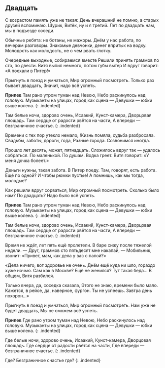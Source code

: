﻿---
layout: lyrics
---

## Двадцать

С возрастом память уже не такая:
День вчерашний не помню, а старых друзей вспоминаю.
Шурик, Витёк, ну и я третий.
Лет по двадцать нам, мы в подъезде соседи.

Обычные ребята: не ботаны, не мажоры.
Днём у нас работа, по вечерам разговоры.
Знакомые девчонки, денег впритык на водку.
Молодость как молодость, не о чем рвать глотку.

Очередные выходные, собираемся вместе
Решили принять граммов по сто, по двести.
Витя выпил немного, потом губы вытер
И вдруг говорит: «А поехали в Питер!»

Прыгнуть в поезд и умчаться,
Мир огромный посмотреть.
Только раз бывает двадцать,
Значит, надо всё успеть.

**Припев**
Там рано утром туман над Невою,
Небо раскинулось над головую.
Музыканты на улицах, город как сцена —
Девушки — юбки выше колена.
{: .indented}

Там белые ночи, здорово очень,
Исаакий, Кунст-камера, Дворцовая площадь.
Там сердце от радости рвётся на части,
А впереди — безграничное счастье.
{: .indented}

Времени с тех пор утекло немало,
Жизнь помяла, судьба разбросала.
Свадьбы, заботы, дороги, года,
Разные города. Созвонимся иногда.

Прошло лет десять, может, пятнадцать.
Сложилось вдруг так — удалось собраться.
По маленькой. По душам. Водка греет.
Витя говорит: «У меня дочка болеет.»

Деньги нужны, такая забота.
В Питер поеду. Там, говорят, есть работа.
Ещё по одной? И чтобы рюмки пустые!
А помнишь, как мы тогда, молодые?

Как решили вдруг сорваться,
Мир огромный посмотреть.
Сколько было нам? По двадцать?
Надо было всё успеть.

**Припев**
Там рано утром туман над Невою,
Небо раскинулось над головую.
Музыканты на улицах, город как сцена —
Девушки — юбки выше колена.
{: .indented}

Там белые ночи, здорово очень,
Исаакий, Кунст-камера, Дворцовая площадь.
Там сердце от радости рвётся на части,
А впереди — безграничное счастье.
{: .indented}

Время не ждёт, лет пять ещё пролетели.
В баре сижу после тяжелой недели.
— Друг, граммов сто пятьдесят мне накапай, — 
Мобильник, звонит: «Привет, мам, как дела у вас с папой?»

«Дела ничего, вот здоровье не очень.
Днём ещё куда ни шло, гораздо хуже ночью.
Сам как в Москве? Ещё не женился?
Тут такая беда… В общем, Витя разбился.

Только вчера, да, соседка сказала,
Этого не знаю, времени было мало.
Кажется, в рейсе, да, наверное, фургон.
Ты не успеешь. Завтра день похорон…»

Прыгнуть в поезд и умчаться,
Мир огромный посмотреть.
Нам уже не будет двадцать,
Мы не сможем всё успеть.

**Припев**
Где рано утром туман над Невою,
Небо раскинулось над головую.
Музыканты на улицах, город как сцена —
Девушки — юбки выше колена.
{: .indented}

Где белые ночи, здорово очень,
Исаакий, Кунст-камера, Дворцовая площадь.
Где сердце от радости рвётся на части,
Где впереди — безграничное счастье.
{: .indented}

Где? Безграничное счастье где?
{: .indented}
